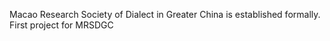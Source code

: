 Macao Research Society of Dialect in Greater China is established formally.
First project for MRSDGC
